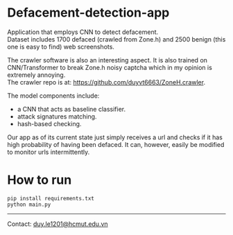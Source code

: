 # Defacement-detection-app  
Application that employs CNN to detect defacement.  
Dataset includes 1700 defaced (crawled from Zone.h) and 2500 benign (this one is easy to find) web screenshots.  

The crawler software is also an interesting aspect. It is also trained on CNN/Transformer to break Zone.h noisy captcha which in my opinion is extremely annoying.  
The crawler repo is at: https://github.com/duyvt6663/ZoneH.crawler.

The model components include:
* a CNN that acts as baseline classifier. 
* attack signatures matching.
* hash-based checking.

Our app as of its current state just simply receives a url and checks if it has high probability of having been defaced. It can, however, easily be modified to monitor urls intermittently.
# How to run  
```
pip install requirements.txt  
python main.py
```
 
---
Contact: duy.le1201@hcmut.edu.vn
